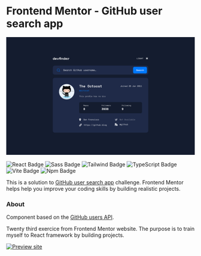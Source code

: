 # Frontend Mentor - GitHub user search app

![ GitHub user search app challenge on Frontend Mentor](/ressources/desktop-design.jpg)

![React Badge](https://img.shields.io/badge/React-61DAFB?style=flat-square&logo=react&logoColor=black) ![Sass Badge](https://img.shields.io/badge/Scss-CC6699?style=flat-square&logo=sass&logoColor=white) ![Tailwind Badge](https://img.shields.io/badge/Tailwind-06B6D4?style=flat-square&logo=tailwindcss&logoColor=white) ![TypeScript Badge](https://img.shields.io/badge/TypeScript-3178C6?style=flat-square&logo=typescript&logoColor=white) ![Vite Badge](https://img.shields.io/badge/Vite-646CFF?style=flat-square&logo=vite&logoColor=white) ![Npm Badge](https://img.shields.io/badge/npm-CB3837?style=flat-square&logo=npm&logoColor=white)

This is a solution to [GitHub user search app](https://www.frontendmentor.io/challenges/github-user-search-app-Q09YOgaH6) challenge. Frontend Mentor helps help you improve your coding skills by building realistic projects.

### About

Component based on the [GitHub users API](https://docs.github.com/en/rest/reference/users#get-a-user).

Twenty third exercice from Frontend Mentor website. The purpose is to train myself to React framework by building projects.

[![Preview site](https://img.shields.io/badge/Site%20web--e1e3f0?style=for-the-badge&logo=InternetExplorer&logoColor=white)](https://florianjourde.github.io/Frontend-Mentor-23-GitHub-user-search-app/)
